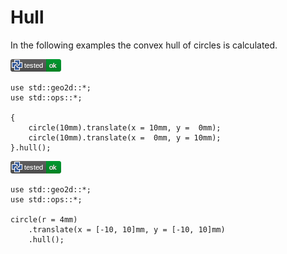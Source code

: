 # Hull

In the following examples the convex hull of circles is calculated.

[![test](.test/hull_single.png)](.test/hull_single.log)

```µcad,hull_single
use std::geo2d::*;
use std::ops::*;

{
    circle(10mm).translate(x = 10mm, y =  0mm);
    circle(10mm).translate(x =  0mm, y = 10mm);
}.hull();
```

[![test](.test/hull_multiple.png)](.test/hull_multiple.log)

```µcad,hull_multiple
use std::geo2d::*;
use std::ops::*;

circle(r = 4mm)
    .translate(x = [-10, 10]mm, y = [-10, 10]mm)
    .hull();
```
